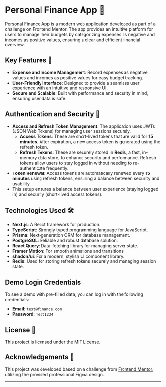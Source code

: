 # Personal Finance App 🚀

Personal Finance App is a modern web application developed as part of a
challenge on Frontend Mentor. The app provides an intuitive platform for users
to manage their budgets by categorizing expenses as negative and incomes as
positive values, ensuring a clear and efficient financial overview.

## Key Features 🌟

- **Expense and Income Management**: Record expenses as negative values and
  incomes as positive values for easy budget tracking.
- **User-Friendly Interface**: Designed to provide a seamless user experience
  with an intuitive and responsive UI.
- **Secure and Scalable**: Built with performance and security in mind, ensuring
  user data is safe.

## Authentication and Security 🔐

- **Access and Refresh Token Management**: The application uses JWTs (JSON Web
  Tokens) for managing user sessions securely.
  - **Access Tokens**: These are short-lived tokens that are valid for **15
    minutes**. After expiration, a new access token is generated using the
    refresh token.
  - **Refresh Tokens**: These are securely stored in **Redis**, a fast,
    in-memory data store, to enhance security and performance. Refresh tokens
    allow users to stay logged in without needing to re-authenticate frequently.
- **Token Renewal**: Access tokens are automatically renewed every **15
  minutes** using refresh tokens, ensuring a balance between security and
  usability.
- This setup ensures a balance between user experience (staying logged in) and
  security (short-lived access tokens).

## Technologies Used 🛠️

- **Next.js**: A React framework for production.
- **TypeScript**: Strongly typed programming language for JavaScript.
- **Prisma**: Next-generation ORM for database management.
- **PostgreSQL**: Reliable and robust database solution.
- **React Query**: Data-fetching library for managing server state.
- **Framer Motion**: For smooth animations and transitions.
- **shadcn/ui**: For a modern, stylish UI component library.
- **Redis**: Used for storing refresh tokens securely and managing session
  state.

## Demo Login Credentials

To see a demo with pre-filled data, you can log in with the following
credentials:

- **Email**: `test@finance.com`
- **Password**: `Test1234`

## License 📄

This project is licensed under the MIT License.

## Acknowledgements 🙏

This project was developed based on a challenge from
[Frontend Mentor](https://www.frontendmentor.io/), utilizing the provided
professional Figma design.

---

